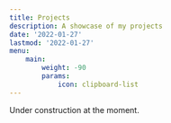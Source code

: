 ```yaml
---
title: Projects
description: A showcase of my projects
date: '2022-01-27'
lastmod: '2022-01-27'
menu:
    main: 
        weight: -90
        params:
            icon: clipboard-list
---
```


Under construction at the moment.
